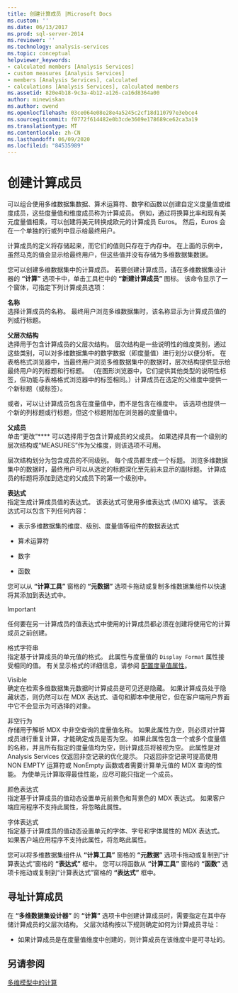 ```yaml
---
title: 创建计算成员 |Microsoft Docs
ms.custom: ''
ms.date: 06/13/2017
ms.prod: sql-server-2014
ms.reviewer: ''
ms.technology: analysis-services
ms.topic: conceptual
helpviewer_keywords:
- calculated members [Analysis Services]
- custom measures [Analysis Services]
- members [Analysis Services], calculated
- calculations [Analysis Services], calculated members
ms.assetid: 820e4b18-9c3a-4b12-a126-ca16d8364a00
author: minewiskan
ms.author: owend
ms.openlocfilehash: 03ce064e08e28e4a5245c2cf18d110797e3ebce4
ms.sourcegitcommit: f0772f614482e0b3cde3609e178689ce62ca3a19
ms.translationtype: MT
ms.contentlocale: zh-CN
ms.lasthandoff: 06/09/2020
ms.locfileid: "84535989"
---
```

# <a name="create-calculated-members"></a>创建计算成员
  可以组合使用多维数据集数据、算术运算符、数字和函数以创建自定义度量值或维度成员，这些度量值和维度成员称为计算成员。 例如，通过将换算比率和现有美元度量值相乘，可以创建将美元转换成欧元的计算成员 Euros。 然后，Euros 会在一个单独的行或列中显示给最终用户。  
  
 计算成员的定义将存储起来，而它们的值则只存在于内存中。 在上面的示例中，虽然马克的值会显示给最终用户，但这些值并没有存储为多维数据集数据。  
  
 您可以创建多维数据集中的计算成员。 若要创建计算成员，请在多维数据集设计器的 **“计算”** 选项卡中，单击工具栏中的 **“新建计算成员”** 图标。 该命令显示了一个窗体，可指定下列计算成员选项：  
  
 **名称**  
 选择计算成员的名称。 最终用户浏览多维数据集时，该名称显示为计算成员值的列或行标题。  
  
 **父层次结构**  
 选择用于包含计算成员的父层次结构。 层次结构是一些说明性的维度类别，通过这些类别，可以对多维数据集中的数字数据（即度量值）进行划分以便分析。 在表格格式浏览器中，当最终用户浏览多维数据集中的数据时，层次结构提供显示给最终用户的列标题和行标题。 （在图形浏览器中，它们提供其他类型的说明性标签，但功能与表格格式浏览器中的标签相同。）计算成员在选定的父维度中提供一个新标题（或标签）。  
  
 或者，可以让计算成员包含在度量值中，而不是包含在维度中。 该选项也提供一个新的列标题或行标题，但这个标题附加在浏览器的度量值中。  
  
 **父成员**  
 单击“更改”**** 可以选择用于包含计算成员的父成员。 如果选择具有一个级别的层次结构或“MEASURES”作为父维度，则该选项不可用。  
  
 层次结构划分为包含成员的不同级别。 每个成员都生成一个标题。 浏览多维数据集中的数据时，最终用户可以从选定的标题深化至先前未显示的副标题。 计算成员的标题将添加到选定的父成员下的第一个级别中。  
  
 **表达式**  
 指定生成计算成员值的表达式。 该表达式可使用多维表达式 (MDX) 编写。 该表达式可以包含下列任何内容：  
  
-   表示多维数据集的维度、级别、度量值等组件的数据表达式  
  
-   算术运算符  
  
-   数字  
  
-   函数  
  
 您可以从 **“计算工具”** 窗格的 **“元数据”** 选项卡拖动或复制多维数据集组件以快速将其添加到表达式中。  
  
> [!IMPORTANT]  
>  任何要在另一计算成员的值表达式中使用的计算成员都必须在创建将使用它的计算成员之前创建。  
  
 格式字符串  
 指定基于计算成员的单元值的格式。 此属性与度量值的 `Display Format` 属性接受相同的值。 有关显示格式的详细信息，请参阅 [配置度量值属性](configure-measure-properties.md)。  
  
 Visible  
 确定在检索多维数据集元数据时计算成员是可见还是隐藏。 如果计算成员处于隐藏状态，则仍然可以在 MDX 表达式、语句和脚本中使用它，但在客户端用户界面中它不会显示为可选择的对象。  
  
 非空行为  
 存储用于解析 MDX 中非空查询的度量值名称。 如果此属性为空，则必须对计算成员进行重复计算，才能确定成员是否为空。 如果此属性包含一个或多个度量值的名称，并且所有指定的度量值均为空，则计算成员将被视为空。 此属性是对 Analysis Services 仅返回非空记录的优化提示。 只返回非空记录可提高使用 NON EMPTY 运算符或 NonEmpty 函数或者需要计算单元值的 MDX 查询的性能。 为使单元计算取得最佳性能，应尽可能只指定一个成员。  
  
 颜色表达式  
 指定基于计算成员的值动态设置单元前景色和背景色的 MDX 表达式。 如果客户端应用程序不支持此属性，将忽略此属性。  
  
 字体表达式  
 指定基于计算成员的值动态设置单元的字体、字号和字体属性的 MDX 表达式。 如果客户端应用程序不支持此属性，将忽略此属性。  
  
 您可以将多维数据集组件从 **“计算工具”** 窗格的 **“元数据”** 选项卡拖动或复制到“计算表达式”窗格的 **“表达式”** 框中。 您可以将函数从 **“计算工具”** 窗格的 **“函数”** 选项卡拖动或复制到“计算表达式”窗格的 **“表达式”** 框中。  
  
## <a name="addressing-calculated-members"></a>寻址计算成员  
 在 **“多维数据集设计器”** 的 **“计算”** 选项卡中创建计算成员时，需要指定在其中存储计算成员的父层次结构。 父层次结构按以下规则确定如何为计算成员寻址：  
  
-   如果计算成员是在度量值维度中创建的，则计算成员在该维度中是可寻址的。  
  
## <a name="see-also"></a>另请参阅  
 [多维模型中的计算](calculations-in-multidimensional-models.md)  
  
  

